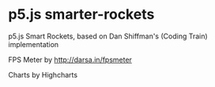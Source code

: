 # p5.js smarter-rockets
p5.js Smart Rockets, based on Dan Shiffman's (Coding Train) implementation

FPS Meter by http://darsa.in/fpsmeter

Charts by Highcharts
